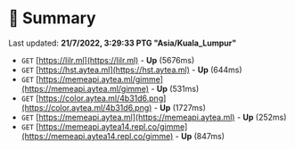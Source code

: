 # 📖 Summary
Last updated: **21/7/2022, 3:29:33 PTG "Asia/Kuala_Lumpur"**

- `GET` [https://lilr.ml](https://lilr.ml) - **Up** (5676ms)
- `GET` [https://hst.aytea.ml](https://hst.aytea.ml) - **Up** (644ms)
- `GET` [https://memeapi.aytea.ml/gimme](https://memeapi.aytea.ml/gimme) - **Up** (531ms)
- `GET` [https://color.aytea.ml/4b31d6.png](https://color.aytea.ml/4b31d6.png) - **Up** (1727ms)
- `GET` [https://memeapi.aytea.ml](https://memeapi.aytea.ml) - **Up** (252ms)
- `GET` [https://memeapi.aytea14.repl.co/gimme](https://memeapi.aytea14.repl.co/gimme) - **Up** (847ms)
